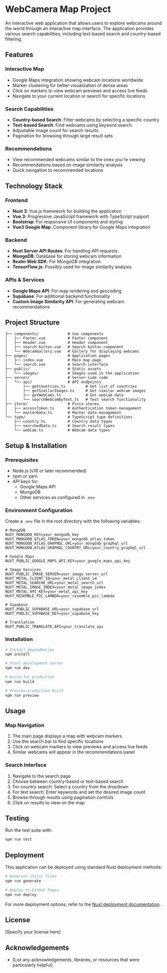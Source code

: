 # WebCamera Map Project

An interactive web application that allows users to explore webcams around the world through an interactive map interface. The application provides various search capabilities, including text-based search and country-based filtering.

## Features

### Interactive Map
- Google Maps integration showing webcam locations worldwide
- Marker clustering for better visualization of dense areas
- Click on markers to view webcam previews and access live feeds
- Navigate to your current location or search for specific locations

### Search Capabilities
- **Country-based Search**: Filter webcams by selecting a specific country
- **Text-based Search**: Find webcams using keyword search
- Adjustable image count for search results
- Pagination for browsing through large result sets

### Recommendations
- View recommended webcams similar to the ones you're viewing
- Recommendations based on image similarity analysis
- Quick navigation to recommended locations

## Technology Stack

### Frontend
- **Nuxt 3**: Vue.js framework for building the application
- **Vue 3**: Progressive JavaScript framework with TypeScript support
- **Bootstrap**: For responsive UI components and styling
- **Vue3 Google Map**: Component library for Google Maps integration

### Backend
- **Nuxt Server API Routes**: For handling API requests
- **MongoDB**: Database for storing webcam information
- **Realm Web SDK**: For MongoDB integration
- **TensorFlow.js**: Possibly used for image similarity analysis

### APIs & Services
- **Google Maps API**: For map rendering and geocoding
- **Supabase**: For additional backend functionality
- **Custom Image Similarity API**: For generating webcam recommendations

## Project Structure

```
├── components/             # Vue components
│   ├── Footer.vue          # Footer component
│   ├── Header.vue          # Header component
│   ├── search-button.vue   # Search button component
│   └── WebcamGallery.vue   # Gallery for displaying webcams
├── pages/                  # Application pages
│   ├── index.vue           # Main map page
│   └── search.vue          # Search interface
├── public/                 # Static assets
│   └── images/             # Images used in the application
├── server/                 # Server-side code
│   └── api/                # API endpoints
│       ├── getCountries.ts         # Get list of countries
│       ├── getSimilarImages.ts     # Get similar webcam images
│       ├── getWebCams.ts           # Get webcam data
│       └── searchWebCamByText.ts   # Text search functionality
├── store/                  # Pinia stores
│   ├── accessToken.ts      # Authentication token management
│   └── masterData.ts       # Master data management
└── type/                   # TypeScript type definitions
    ├── country.ts          # Country data types
    ├── searchedData.ts     # Search result types
    └── webCam.ts           # Webcam data types
```

## Setup & Installation

### Prerequisites
- Node.js (v16 or later recommended)
- npm or yarn
- API keys for:
  - Google Maps API
  - MongoDB
  - Other services as configured in `.env`

### Environment Configuration
Create a `.env` file in the root directory with the following variables:

```
# MongoDB
NUXT_MONGODB_KEY=your_mongodb_key
NUXT_MONGODB_ATLAS_TOKEN=your_mongodb_atlas_token
NUXT_MONGODB_ATLAS_GRAPHQL_URL=your_mongodb_graphql_url
NUXT_MONGODB_ATLAS_GRAPHQL_COUNTRY_URL=your_country_graphql_url

# Google Maps
NUXT_PUBLIC_GOOGLE_MAPS_API_KEY=your_google_maps_api_key

# Image Services
NUXT_PUBLIC_IMAGE_SERVER=your_image_server_url
NUXT_METAL_CLIENT_ID=your_metal_client_id
NUXT_METAL_SEARCHE_URL=your_metal_search_url
NUXT_METAL_IMAGE_INDEX=your_metal_image_index
NUXT_METAL_API_KEY=your_metal_api_key
NUXT_RESEMBLE_PIC_LAMBDA=your_resemble_pic_lambda

# Supabase
NUXT_PUBLIC_SUPABASE_URL=your_supabase_url
NUXT_PUBLIC_SUPABASE_KEY=your_supabase_key

# Translation
NUXT_PUBLIC_TRANSLATE_API=your_translate_api
```

### Installation

```bash
# Install dependencies
npm install

# Start development server
npm run dev

# Build for production
npm run build

# Preview production build
npm run preview
```

## Usage

### Map Navigation
1. The main page displays a map with webcam markers
2. Use the search bar to find specific locations
3. Click on webcam markers to view previews and access live feeds
4. Similar webcams will appear in the recommendations panel

### Search Interface
1. Navigate to the search page
2. Choose between country-based or text-based search
3. For country search: Select a country from the dropdown
4. For text search: Enter keywords and set the desired image count
5. Browse through results using pagination controls
6. Click on results to view on the map

## Testing

Run the test suite with:

```bash
npm run test
```

## Deployment

This application can be deployed using standard Nuxt deployment methods:

```bash
# Generate static files
npm run generate

# Deploy to GitHub Pages
npm run deploy
```

For more deployment options, refer to the [Nuxt deployment documentation](https://nuxt.com/docs/getting-started/deployment).

## License

[Specify your license here]

## Acknowledgements

- [List any acknowledgements, libraries, or resources that were particularly helpful]
